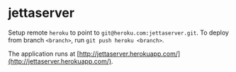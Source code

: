 jettaserver
===========

Setup remote `heroku` to point to `git@heroku.com:jettaserver.git`. To deploy from branch
`<branch>`, run `git push heroku <branch>`.

The application runs at [http://jettaserver.herokuapp.com/](http://jettaserver.herokuapp.com/).
